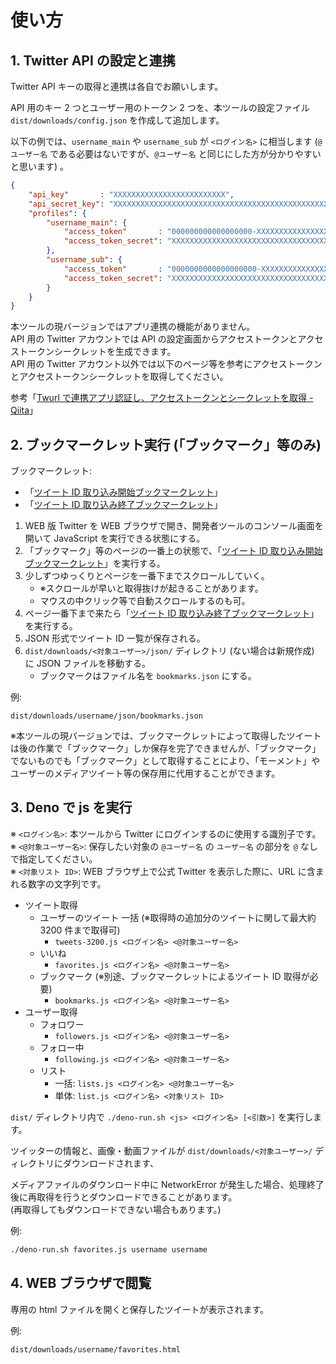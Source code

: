 # 使い方

## 1. Twitter API の設定と連携

Twitter API キーの取得と連携は各自でお願いします。

API 用のキー 2 つとユーザー用のトークン 2 つを、本ツールの設定ファイル `dist/downloads/config.json` を作成して追加します。

以下の例では、`username_main` や `username_sub` が `<ログイン名>` に相当します (`@ユーザー名` である必要はないですが、`@ユーザー名` と同じにした方が分かりやすいと思います) 。

```json
{
	"api_key"       : "XXXXXXXXXXXXXXXXXXXXXXXXX",
	"api_secret_key": "XXXXXXXXXXXXXXXXXXXXXXXXXXXXXXXXXXXXXXXXXXXXXXXXXX",
	"profiles": {
		"username_main": {
			"access_token"       : "000000000000000000-XXXXXXXXXXXXXXXXXXXXXXXXXXXXXXX",
			"access_token_secret": "XXXXXXXXXXXXXXXXXXXXXXXXXXXXXXXXXXXXXXXXXXXXX"
		},
		"username_sub": {
			"access_token"       : "0000000000000000000-XXXXXXXXXXXXXXXXXXXXXXXXXXXXXX",
			"access_token_secret": "XXXXXXXXXXXXXXXXXXXXXXXXXXXXXXXXXXXXXXXXXXXXX"
		}
	}
}
```

本ツールの現バージョンではアプリ連携の機能がありません。  
API 用の Twitter アカウントでは API の設定画面からアクセストークンとアクセストークンシークレットを生成できます。  
API 用の Twitter アカウント以外では以下のページ等を参考にアクセストークンとアクセストークンシークレットを取得してください。

参考「[Twurl で連携アプリ認証し、アクセストークンとシークレットを取得 - Qiita](https://qiita.com/kerupani129/items/8a144d3c152b4f4708a9)」

## 2. ブックマークレット実行 (「ブックマーク」等のみ)

ブックマークレット:

- 「[ツイート ID 取り込み開始ブックマークレット]」
- 「[ツイート ID 取り込み終了ブックマークレット]」

1. WEB 版 Twitter を WEB ブラウザで開き、開発者ツールのコンソール画面を開いて JavaScript を実行できる状態にする。
1. 「ブックマーク」等のページの一番上の状態で、「[ツイート ID 取り込み開始ブックマークレット]」を実行する。
1. 少しずつゆっくりとページを一番下までスクロールしていく。
	- ※スクロールが早いと取得抜けが起きることがあります。
	- マウスの中クリック等で自動スクロールするのも可。
1. ページ一番下まで来たら「[ツイート ID 取り込み終了ブックマークレット]」を実行する。
1. JSON 形式でツイート ID 一覧が保存される。
1. `dist/downloads/<対象ユーザー>/json/` ディレクトリ (ない場合は新規作成) に JSON ファイルを移動する。
	- ブックマークはファイル名を `bookmarks.json` にする。

[ツイート ID 取り込み開始ブックマークレット]: ../bookmarklet-observe.js
[ツイート ID 取り込み終了ブックマークレット]: ../bookmarklet-save-bookmarks.js

例:

```
dist/downloads/username/json/bookmarks.json
```

※本ツールの現バージョンでは、ブックマークレットによって取得したツイートは後の作業で「ブックマーク」しか保存を完了できませんが、「ブックマーク」でないものでも「ブックマーク」として取得することにより、「モーメント」やユーザーのメディアツイート等の保存用に代用することができます。

## 3. Deno で js を実行

※ `<ログイン名>`: 本ツールから Twitter にログインするのに使用する識別子です。  
※ `<@対象ユーザー名>`: 保存したい対象の `@ユーザー名` の `ユーザー名` の部分を `@` なしで指定してください。  
※ `<対象リスト ID>`: WEB ブラウザ上で公式 Twitter を表示した際に、URL に含まれる数字の文字列です。

- ツイート取得
	- ユーザーのツイート 一括 (※取得時の追加分のツイートに関して最大約 3200 件まで取得可)
		- `tweets-3200.js <ログイン名> <@対象ユーザー名>`
	- いいね
		- `favorites.js <ログイン名> <@対象ユーザー名>`
	- ブックマーク (※別途、ブックマークレットによるツイート ID 取得が必要)
		- `bookmarks.js <ログイン名> <@対象ユーザー名>`
- ユーザー取得
	- フォロワー
		- `followers.js <ログイン名> <@対象ユーザー名>`
	- フォロー中
		- `following.js <ログイン名> <@対象ユーザー名>`
	- リスト
		- 一括: `lists.js <ログイン名> <@対象ユーザー名>`
		- 単体: `list.js <ログイン名> <対象リスト ID>`

`dist/` ディレクトリ内で `./deno-run.sh <js> <ログイン名> [<引数>]` を実行します。

ツイッターの情報と、画像・動画ファイルが `dist/downloads/<対象ユーザー>/` ディレクトリにダウンロードされます、

メディアファイルのダウンロード中に NetworkError が発生した場合、処理終了後に再取得を行うとダウンロードできることがあります。  
(再取得してもダウンロードできない場合もあります。)

例:

```sh
./deno-run.sh favorites.js username username
```

## 4. WEB ブラウザで閲覧

専用の html ファイルを開くと保存したツイートが表示されます。

例:

```
dist/downloads/username/favorites.html
```
